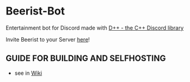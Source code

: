 # Beerist-Bot
Entertainment bot for Discord made with [D++ - the C++ Discord library](https://dpp.dev)

Invite Beerist to your Server [here](https://top.gg/bot/846722660523180042)!

## GUIDE FOR BUILDING AND SELFHOSTING
- see in [Wiki](https://github.com/Progame03/Beerist-Bot/wiki/SELFHOSTING)

